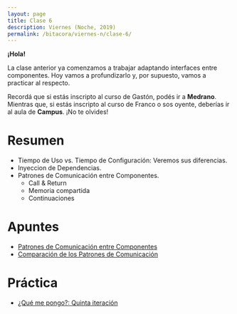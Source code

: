 ```yaml
---
layout: page
title: Clase 6
description: Viernes (Noche, 2019)
permalink: /bitacora/viernes-n/clase-6/
---
```

**¡Hola!**

La clase anterior ya comenzamos a trabajar adaptando interfaces entre componentes. Hoy vamos a profundizarlo y, por supuesto, vamos a practicar al respecto. 

Recordá que si estás inscripto al curso de Gastón, podés ir a **Medrano**. Mientras que, si estás inscripto al curso de Franco o sos oyente, deberías ir al aula de **Campus**. ¡No te olvides!

# Resumen

- Tiempo de Uso vs. Tiempo de Configuración: Veremos sus diferencias. 
- Inyeccion de Dependencias.
- Patrones de Comunicación entre Componentes. 
  - Call & Return
  - Memoria compartida
  - Continuaciones
  
# Apuntes

- [Patrones de Comunicación entre Componentes](https://docs.google.com/document/d/1EVPwqFyq2TW5Z5_VUeWdh9yLesxPBbSBzke2jHNURuk/edit)
- [Comparación de los Patrones de Comunicación](https://docs.google.com/document/d/1dBaf8tILr37iD2mNMiZsfeYdL7AADW698skIkkoVU9g/edit)
 
# Práctica

- [¿Qué me pongo?: Quinta iteración]()
